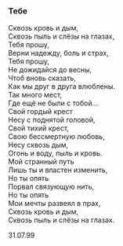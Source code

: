 ### Тебе

Сквозь кровь и дым,  
Сквозь пыль и слёзы на глазах,  
Тебя прошу,  
Верни надежду, боль и страх,  
Тебя прошу,  
Не дожидайся до весны,  
Чтоб вновь сказать,  
Как мы друг в друга влюблены.  
Так много мест,  
Где ещё не были с тобой…  
Свой гордый крест  
Несу с поднятой головой,  
Свой тихий крест,  
Свою бессмертную любовь,  
Несу сквозь дым,  
Огонь и воду, пыль и кровь.  
Мой странный путь  
Лишь ты и властен изменить,  
Но ты опять  
Порвал связующую нить,  
Но ты опять  
Мои мечты развеял в прах,  
Сквозь кровь и дым,  
Сквозь пыль и слёзы на глазах.

31.07.99
